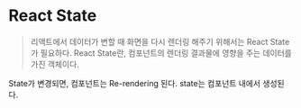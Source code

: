 # React State
> 리액트에서 데이터가 변할 때 화면을 다시 렌더링 해주기 위해서는 React State가 필요하다. React State란, 컴포넌트의 렌더링 결과물에 영향을 주는 데이터를 가진 객체이다.

State가 변경되면, 컴포넌트는 Re-rendering 된다. state는 컴포넌트 내에서 생성된다.